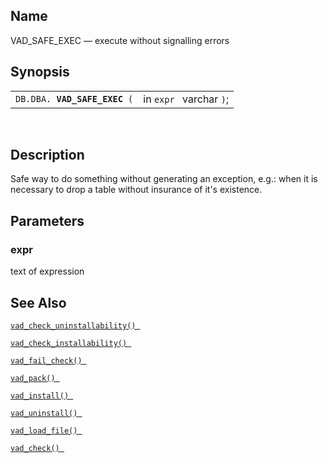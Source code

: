 <div>

<div>

</div>

<div>

## Name

VAD_SAFE_EXEC — execute without signalling errors

</div>

<div>

## Synopsis

<div>

|                                   |                         |
|-----------------------------------|-------------------------|
| `DB.DBA. `**`VAD_SAFE_EXEC`**` (` | in `expr ` varchar `)`; |

<div>

 

</div>

</div>

</div>

<div>

## Description

Safe way to do something without generating an exception, e.g.: when it
is necessary to drop a table without insurance of it's existence.

</div>

<div>

## Parameters

<div>

### expr

text of expression

</div>

</div>

<div>

## See Also

<a href="fn_vad_check_uninstallability.html" class="link"
title="VAD_CHECK_UNINSTALLABILITY"><code
class="function">vad_check_uninstallability() </code></a>

<a href="fn_vad_check_installability.html" class="link"
title="VAD_CHECK_INSTALLABILITY"><code
class="function">vad_check_installability() </code></a>

<a href="fn_vad_fail_check.html" class="link"
title="VAD_FAIL_CHECK"><code
class="function">vad_fail_check() </code></a>

<a href="fn_vad_pack.html" class="link" title="VAD_PACK"><code
class="function">vad_pack() </code></a>

<a href="fn_vad_install.html" class="link" title="VAD_INSTALL"><code
class="function">vad_install() </code></a>

<a href="fn_vad_uninstall.html" class="link" title="VAD_UNINSTALL"><code
class="function">vad_uninstall() </code></a>

<a href="fn_vad_load_file.html" class="link" title="VAD_LOAD_FILE"><code
class="function">vad_load_file() </code></a>

<a href="fn_vad_check.html" class="link" title="VAD_CHECK"><code
class="function">vad_check() </code></a>

</div>

</div>
